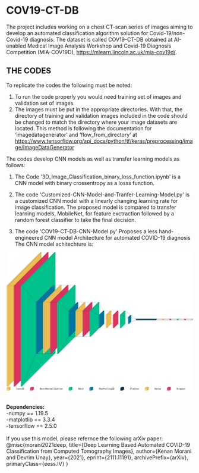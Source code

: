 # COV19-CT-DB
The project includes working on a chest CT-scan series of images aiming to develop an automated classification algorithm solution for Covid-19/non-Covid-19 diagnosis. The dataset is called COV19-CT-DB obtained at AI-enabled Medical Image Analysis Workshop and Covid-19 Diagnosis Competition (MIA-COV19D), https://mlearn.lincoln.ac.uk/mia-cov19d/. <br/>

## THE CODES
To replicate the codes the following must be noted:
1. To run the code properly you would need training set of images and validation set of images.
2. The images must be put in the appropriate directories. With that, the directory of training and validation images included in the code should be changed to match the directory where your image datasets are located. This method is following the documentation for ‘imagedatagenerator’ and ‘flow_from_directory’ at https://www.tensorflow.org/api_docs/python/tf/keras/preprocessing/image/ImageDataGenerator <br /> 

The codes develop CNN models as well as transfer learning models as follows:  <br />        
1.  The Code '3D_Image_Classification_binary_loss_function.ipynb' is a CNN model with binary crossentropy as a losss function. <br />
2. The code 'Customized-CNN-Model-and-Tranfer-Learning-Model.py' is a customized CNN model with a linearly changing learning rate for image classification. The proposed model is compared to transfer learning models, MobileNet, for feature exctraction followed by a random forest classifier to take the final decision. <br/>  

3. The code 'COV19-CT-DB-CNN-Model.py' Proposes a less hand-engineered CNN model Architecture for automated COVID-19 diagnosis <br/>
      The CNN model achitechture is: <br/>
<p align="center">
  <img src="https://github.com/IDU-CVLab/COV19D/blob/main/Figures/CNN-Model-Architecture.png" />
</p>      
<br/>
<b> Dependencies: </b><br/>
-numpy == 1.19.5 <br/>
-matplotlib == 3.3.4 <br/>
-tensorflow == 2.5.0 <br/>
<br />  
If you use this model, please refernce the following arXiv paper: 
@misc{morani2021deep,
      title={Deep Learning Based Automated COVID-19 Classification from Computed Tomography Images}, 
      author={Kenan Morani and Devrim Unay},
      year={2021},
      eprint={2111.11191},
      archivePrefix={arXiv},
      primaryClass={eess.IV}
}


